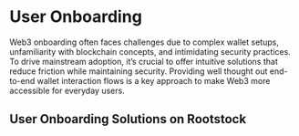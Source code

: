 # User Onboarding

Web3 onboarding often faces challenges due to complex wallet setups, unfamiliarity with blockchain concepts, and intimidating security practices. To drive mainstream adoption, it’s crucial to offer intuitive solutions that reduce friction while maintaining security. Providing well thought out end-to-end wallet interaction flows is a key approach to make Web3 more accessible for everyday users.

## User Onboarding Solutions on Rootstock 

<CardsGrid>
  <CardsGridItem
    title="Reown"
    subtitle="User Onboarding"
    color="green"
    description="Reown (prev. known as WalletConnect) gives developers the tools to build user experiences that make digital ownership effortless, intuitive, and secure."
    linkHref="/dev-tools/user-onboarding/reown/"
    linkTitle="Build with Reown"
  />
</CardsGrid>
